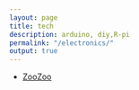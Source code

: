 ```yaml
---
layout: page
title: tech
description: arduino, diy,R-pi
permalink: "/electronics/"
output: true
---
```


* [ZooZoo](ZooZoo)


